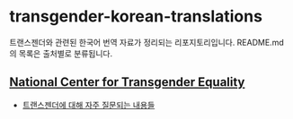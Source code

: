 # transgender-korean-translations
트랜스젠더와 관련된 한국어 번역 자료가 정리되는 리포지토리입니다. README.md 의 목록은 출처별로 분류됩니다.

## [National Center for Transgender Equality](https://en.wikipedia.org/wiki/National_Center_for_Transgender_Equality)
- [트랜스젠더에 대해 자주 질문되는 내용들](./NCTE/frequently_asked_questions_about_transgender_people.md)